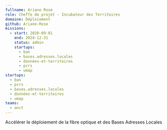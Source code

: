 ```yaml
---
fullname: Ariane Rose
role: Cheffe de projet - Incubateur des Territoires
domaine: Déploiement
github: Ariane-Rose
missions:
  - start: 2020-09-01
    end: 2024-12-31
    status: admin
    startups:
      - ban
      - bases.adresses.locales
      - données-et-territoires
      - pcrs
      - umap
startups:
  - ban
  - pcrs
  - bases.adresses.locales
  - données-et-territoires
  - umap
teams:
  - anct
---
```

Accélérer le déploiement de la fibre optique et des Bases Adresses Locales